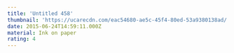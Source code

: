 ```yaml
---
title: 'Untitled 458'
thumbnail: 'https://ucarecdn.com/eac54680-ae5c-45f4-80ed-53a9380138ad/'
date: 2015-06-24T14:59:11.000Z
material: Ink on paper
rating: 4
---
```

